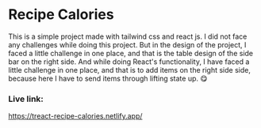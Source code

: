 # Recipe Calories

This is a simple project made with tailwind css and react js. I did not face any challenges while doing this project. But in the design of the project, I faced a little challenge in one place, and that is the table design of the side bar on the right side.
And while doing React's functionality, I have faced a little challenge in one place, and that is to add items on the right side side, because here I have to send items through lifting state up. 😋

### Live link:

https://treact-recipe-calories.netlify.app/
